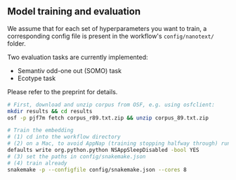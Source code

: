 ## Model training and evaluation

We assume that for each set of hyperparameters you want to train, a corresponding config file is present in the workflow's `config/nanotext/` folder.

Two evaluation tasks are currently implemented:

- Semantiv odd-one out (SOMO) task
- Ecotype task

Please refer to the preprint for details.


```bash
# First, download and unzip corpus from OSF, e.g. using osfclient:
mkdir results && cd results
osf -p pjf7m fetch corpus_r89.txt.zip && unzip corpus_89.txt.zip

# Train the embedding
# (1) cd into the workflow directory
# (2) on a Mac, to avoid AppNap (training stopping halfway through) run
defaults write org.python.python NSAppSleepDisabled -bool YES
# (3) set the paths in config/snakemake.json
# (4) train already
snakemake -p --configfile config/snakemake.json --cores 8
```